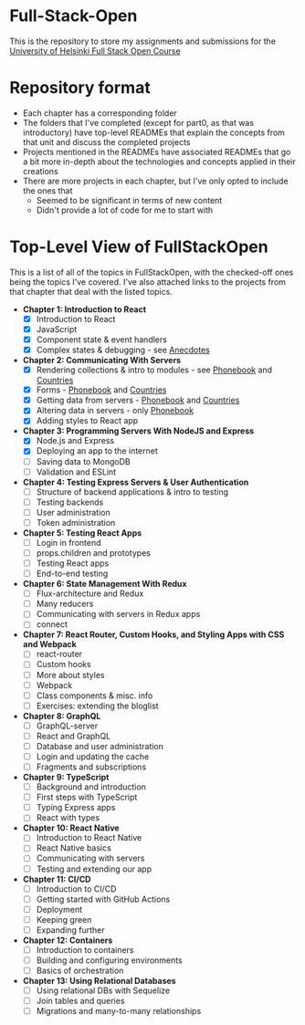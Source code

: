 # Full-Stack-Open

This is the repository to store my assignments and submissions for the [University of Helsinki Full Stack Open Course](https://fullstackopen.com/en/)

# Repository format
- Each chapter has a corresponding folder
- The folders that I've completed (except for part0, as that was introductory) have top-level READMEs that explain the concepts from that unit and discuss the completed projects
- Projects mentioned in the READMEs have associated READMEs that go a bit more in-depth about the technologies and concepts applied in their creations
- There are more projects in each chapter, but I've only opted to include the ones that
    - Seemed to be significant in terms of new content
    - Didn't provide a lot of code for me to start with

# Top-Level View of FullStackOpen
This is a list of all of the topics in FullStackOpen, with the checked-off ones being the topics I've covered. I've also attached links to the projects from that chapter that deal with the listed topics.

- **Chapter 1: Introduction to React**
    - [x] Introduction to React
    - [x] JavaScript
    - [x] Component state & event handlers
    - [x] Complex states & debugging - see [Anecdotes](https://github.com/arvindh-manian/full-stack-open/tree/main/part1/anecdotes)
- **Chapter 2: Communicating With Servers**
    - [x] Rendering collections & intro to modules - see [Phonebook](https://github.com/arvindh-manian/full-stack-open/tree/main/part2/phonebook) and [Countries](https://github.com/arvindh-manian/full-stack-open/tree/main/part2/countries)
    - [x] Forms - [Phonebook](https://github.com/arvindh-manian/full-stack-open/tree/main/part2/phonebook) and [Countries](https://github.com/arvindh-manian/full-stack-open/tree/main/part2/countries)
    - [x] Getting data from servers - [Phonebook](https://github.com/arvindh-manian/full-stack-open/tree/main/part2/phonebook) and [Countries](https://github.com/arvindh-manian/full-stack-open/tree/main/part2/countries)
    - [x] Altering data in servers - only [Phonebook](https://github.com/arvindh-manian/full-stack-open/tree/main/part2/phonebook)
    - [x] Adding styles to React app
- **Chapter 3: Programming Servers With NodeJS and Express**
    - [x] Node.js and Express
    - [x] Deploying an app to the internet
    - [ ] Saving data to MongoDB
    - [ ] Validation and ESLint
- **Chapter 4: Testing Express Servers & User Authentication**
    - [ ] Structure of backend applications & intro to testing
    - [ ] Testing backends
    - [ ] User administration
    - [ ] Token administration
- **Chapter 5: Testing React Apps**
    - [ ] Login in frontend
    - [ ] props.children and prototypes
    - [ ] Testing React apps
    - [ ] End-to-end testing
- **Chapter 6: State Management With Redux**
    - [ ] Flux-architecture and Redux
    - [ ] Many reducers
    - [ ] Communicating with servers in Redux apps
    - [ ] connect
- **Chapter 7: React Router, Custom Hooks, and Styling Apps with CSS and Webpack**
    - [ ] react-router
    - [ ] Custom hooks
    - [ ] More about styles
    - [ ] Webpack
    - [ ] Class components & misc. info
    - [ ] Exercises: extending the bloglist
- **Chapter 8: GraphQL**
    - [ ] GraphQL-server
    - [ ] React and GraphQL
    - [ ] Database and user administration
    - [ ] Login and updating the cache
    - [ ] Fragments and subscriptions
- **Chapter 9: TypeScript**
    - [ ] Background and introduction
    - [ ] First steps with TypeScript
    - [ ] Typing Express apps
    - [ ] React with types
- **Chapter 10: React Native**
    - [ ] Introduction to React Native
    - [ ] React Native basics
    - [ ] Communicating with servers
    - [ ] Testing and extending our app
- **Chapter 11: CI/CD**
    - [ ] Introduction to CI/CD
    - [ ] Getting started with GitHub Actions
    - [ ] Deployment
    - [ ] Keeping green
    - [ ] Expanding further
- **Chapter 12: Containers**
    - [ ] Introduction to containers
    - [ ] Building and configuring environments
    - [ ] Basics of orchestration
- **Chapter 13: Using Relational Databases**
    - [ ] Using relational DBs with Sequelize
    - [ ] Join tables and queries
    - [ ] Migrations and many-to-many relationships
